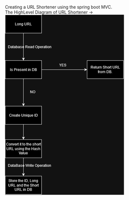 Creating a URL Shortener using the spring boot MVC.<br>
The HighLevel Diagram of URL Shortener -><br>
![URL shortener.drawio.png](src%2Fmain%2Fresources%2Fstatic%2Fimages%2FURL%20shortener.drawio.png)